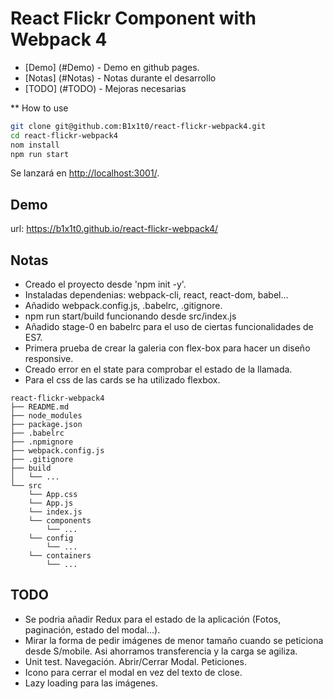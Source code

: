 # React Flickr Component with Webpack 4

* [Demo] (#Demo) - Demo en github pages.
* [Notas] (#Notas) - Notas durante el desarrollo
* [TODO] (#TODO) - Mejoras necesarias

** How to use
```sh
git clone git@github.com:B1x1t0/react-flickr-webpack4.git
cd react-flickr-webpack4
nom install
npm run start
```
Se lanzará en [http://localhost:3001/](http://localhost:3001/).

## Demo
url: https://b1x1t0.github.io/react-flickr-webpack4/

## Notas
- Creado el proyecto desde 'npm init -y'.
- Instaladas dependenias: webpack-cli, react, react-dom, babel...
- Añadido webpack.config.js, .babelrc, .gitignore.
- npm run start/build funcionando desde src/index.js
- Añadido stage-0 en babelrc para el uso de ciertas funcionalidades de ES7.
- Primera prueba de crear la galeria con flex-box para hacer un diseño responsive.
- Creado error en el state para comprobar el estado de la llamada.
- Para el css de las cards se ha utilizado flexbox.

```
react-flickr-webpack4
├── README.md
├── node_modules
├── package.json
├── .babelrc
├── .npmignore
├── webpack.config.js
├── .gitignore
├── build
│   └── ...
└── src
    └── App.css
    └── App.js
    └── index.js
    └── components
        └── ...
    └── config
        └── ...
    └── containers
        └── ...
```


## TODO
- Se podria añadir Redux para el estado de la aplicación (Fotos, paginación, estado del modal...).
- Mirar la forma de pedir imágenes de menor tamaño cuando se peticiona desde S/mobile.
    Asi ahorramos transferencia y la carga se agiliza.
- Unit test.
    Navegación.
    Abrir/Cerrar Modal.
    Peticiones.
- Icono para cerrar el modal en vez del texto de close.
- Lazy loading para las imágenes.
